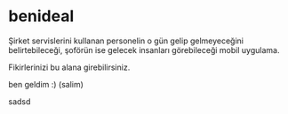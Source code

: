 benideal
========

Şirket servislerini kullanan personelin o gün gelip gelmeyeceğini belirtebileceği, şoförün ise gelecek insanları görebileceği mobil uygulama.

Fikirlerinizi bu alana girebilirsiniz.


ben geldim :) (salim)


sadsd
